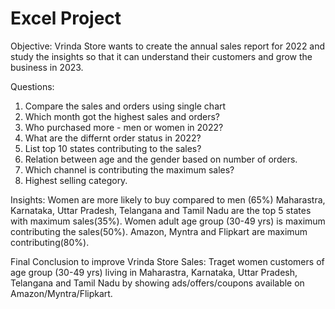 # Excel Project
Objective:  Vrinda Store wants to create the annual sales report for 2022 and study the insights so that it can understand their customers and grow the business in 2023.

Questions: 
1. Compare the sales and orders using single chart
2. Which month got the highest sales and orders?
3. Who purchased more - men or women in 2022?
4. What are the differnt order status in 2022?
5. List top 10 states contributing to the sales?
6. Relation between age and the gender based on number of orders.
7. Which channel is contributing the maximum sales?
8. Highest selling category.

Insights:
Women are more likely to buy compared to men (65%)
Maharastra, Karnataka, Uttar Pradesh, Telangana and Tamil Nadu are the top 5 states with maximum sales(35%).
Women adult age group (30-49 yrs) is maximum contributing the sales(50%).
Amazon, Myntra and Flipkart are maximum contributing(80%).

Final Conclusion to improve Vrinda Store Sales:
Traget women customers of age group (30-49 yrs) living in Maharastra, Karnataka, Uttar Pradesh, Telangana and Tamil Nadu by showing ads/offers/coupons available on Amazon/Myntra/Flipkart.
